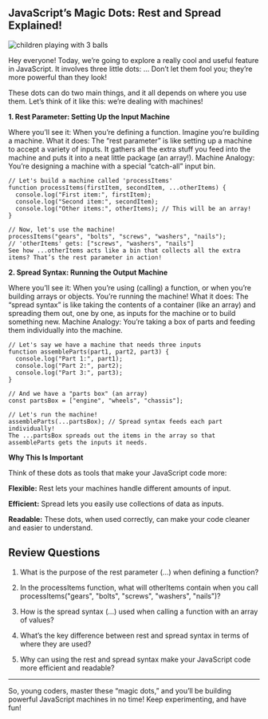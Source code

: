 ## JavaScript’s Magic Dots: Rest and Spread Explained!

![children playing with 3 balls](https://agunechembaekene.wordpress.com/wp-content/uploads/2025/04/3_black_children_playing_with_a_transparent.jpeg?w=1024)

Hey everyone! Today, we’re going to explore a really cool and useful feature in JavaScript. It involves three little dots: ... Don’t let them fool you; they’re more powerful than they look!

These dots can do two main things, and it all depends on where you use them. Let’s think of it like this: we’re dealing with machines!

**1. Rest Parameter: Setting Up the Input Machine**

Where you’ll see it: When you’re defining a function. Imagine you’re building a machine.
What it does: The “rest parameter” is like setting up a machine to accept a variety of inputs. It gathers all the extra stuff you feed into the machine and puts it into a neat little package (an array!).
Machine Analogy: You’re designing a machine with a special “catch-all” input bin.
```
// Let's build a machine called 'processItems'
function processItems(firstItem, secondItem, ...otherItems) {
  console.log("First item:", firstItem);
  console.log("Second item:", secondItem);
  console.log("Other items:", otherItems); // This will be an array!
}
 
// Now, let's use the machine!
processItems("gears", "bolts", "screws", "washers", "nails"); 
// 'otherItems' gets: ["screws", "washers", "nails"]
See how ...otherItems acts like a bin that collects all the extra items? That’s the rest parameter in action!
```
**2. Spread Syntax: Running the Output Machine**

Where you’ll see it: When you’re using (calling) a function, or when you’re building arrays or objects. You’re running the machine!
What it does: The “spread syntax” is like taking the contents of a container (like an array) and spreading them out, one by one, as inputs for the machine or to build something new.
Machine Analogy: You’re taking a box of parts and feeding them individually into the machine.

```
// Let's say we have a machine that needs three inputs
function assembleParts(part1, part2, part3) {
  console.log("Part 1:", part1);
  console.log("Part 2:", part2);
  console.log("Part 3:", part3);
}
 
// And we have a "parts box" (an array)
const partsBox = ["engine", "wheels", "chassis"];
 
// Let's run the machine!
assembleParts(...partsBox); // Spread syntax feeds each part individually!
The ...partsBox spreads out the items in the array so that assembleParts gets the inputs it needs.
```
**Why This Is Important**

Think of these dots as tools that make your JavaScript code more:

**Flexible:** Rest lets your machines handle different amounts of input.

**Efficient:** Spread lets you easily use collections of data as inputs.

**Readable:** These dots, when used correctly, can make your code cleaner and easier to understand.

## Review Questions

1. What is the purpose of the rest parameter (...) when defining a function?

2. In the processItems function, what will otherItems contain when you call processItems("gears", "bolts", "screws", "washers", "nails")?

3. How is the spread syntax (...) used when calling a function with an array of values?

4. What’s the key difference between rest and spread syntax in terms of where they are used?

5. Why can using the rest and spread syntax make your JavaScript code more efficient and readable?

---

So, young coders, master these “magic dots,” and you’ll be building powerful JavaScript machines in no time! Keep experimenting, and have fun!

